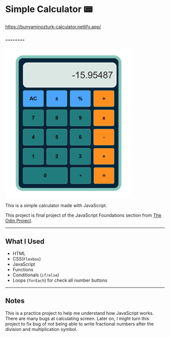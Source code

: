 # Simple Calculator 📟
https://bunyaminozturk-calculator.netlify.app/

### --------
<img src="image.jpg" alt="github" width="400">

This is a simple calculator made with JavaScript.

This project is final project of the JavaScript Foundations section from [The Odin Project](https://www.theodinproject.com/).

---

## What I Used

- HTML
- CSS(`Flexbox`)
- JavaScript
- Functions
- Conditionals (`if/else`)
- Loops (`forEach`) for check all number buttons

---

## Notes

This is a practice project to help me understand how JavaScript works. There are many bugs at calculating screen.
Later on, I might turn this project to fix bug of not being able to write fractional numbers after the division and multiplication symbol.